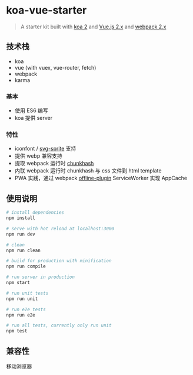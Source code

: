 # koa-vue-starter

> A starter kit built with [koa 2](http://koajs.com/) and [Vue.js 2.x](http://vuejs.org/) and [webpack 2.x](http://webpack.github.io/)


## 技术栈

- koa
- vue (with vuex, vue-router, fetch)
- webpack
- karma

### 基本

- 使用 ES6 编写
- koa 提供 server

### 特性

- iconfont / [svg-sprite](https://www.npmjs.com/package/svg-sprite-loader) 支持
- 提供 webp 兼容支持
- 提取 webpack 运行时 [chunkhash](https://github.com/webpack/webpack/tree/master/examples/chunkhash)
- 内联 webpack 运行时 chunkhash 与 css 文件到 html template
- PWA 实践，通过 webpack [offline-plugin](https://www.npmjs.com/package/offline-plugin) ServiceWorker 实现 AppCache


## 使用说明

``` bash
# install dependencies
npm install

# serve with hot reload at localhost:3000
npm run dev

# clean
npm run clean

# build for production with minification
npm run compile

# run server in production
npm start

# run unit tests
npm run unit

# run e2e tests
npm run e2e

# run all tests, currently only run unit
npm test
```

## 兼容性

移动浏览器

